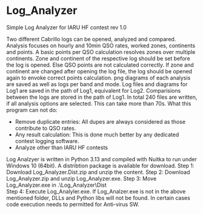# Log_Analyzer
Simple Log Analyzer for IARU HF contest
rev 1.0

Two different Cabrillo logs can be opened, analyzed and compared.
Analysis focuses on hourly and 10min QSO rates, worked zones, continents and points.
A basic points per QSO calculation resolves zones over multiple continents.
Zone and continent of the respective log should be set before the log is opened. Else QSO points are not calculated correctly.
If zone and continent are changed after opening the log file, the log should be opened again to envoke correct points calculation.
png diagrams of each analysis are saved as well as logs per band and mode.
Log files and diagrams for Log1 are saved in the path of Log1, equivalent for Log2. Comparisions between the logs are stored in the path of Log1.
In total 240 files are written, if all analysis options are selected. This can take more than 70s.
What this program can not do:
- Remove duplicate entries: All dupes are always considered as those contribute to QSO rates.
- Any result calculation: This is done much better by any dedicated contest logging software.
- Analyze other than IARU HF contests

Log Analzyer is written in Python 3.13 and compiled with Nuitka to run under Windows 10 (64bit).
A distribtion package is available for download.
Step 1: Download Log_Analyzer.Dist.zip and unzip the content.
Step 2: Download Log_Analyzer.zip and unzip Log_Analyzer.exe.
Step 3: Move Log_Analyzer.exe in .\Log_Analyzer\Dist\
Step 4: Execute Log_Analyler.exe. If Log_Analzer.exe is not in the above mentioned folder, DLLs and Python libs will not be found.
In certain cases code execution needs to permitted for Anti-virus SW.
